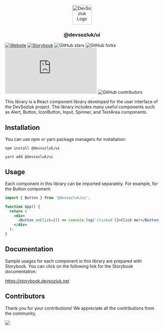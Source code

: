 <div align="center">
  <a href="https://dev.devsozluk.net">
    <img
      src="https://avatars.githubusercontent.com/u/119908676?s=200&v=4"
      alt="DevSozluk Logo"
      height="64"
    />
  </a>
  </div>
  
<h3 align="center">
  @devsozluk/ui
</h3>

[![Website](https://img.shields.io/website?url=https://www.devsozluk.net)](https://www.dev.devsozluk.net/)
[![Storybook](https://img.shields.io/website?url=https://www.devsozluk.net)](https://storybook.devsozluk.net/)
![GitHub stars](https://img.shields.io/github/stars/devsozluk/website?logo=github)
![GitHub forks](https://img.shields.io/github/forks/devsozluk/website?logo=github)
[![GitHub commits](https://badgen.net/github/commits/Naereen/Strapdown.js)](https://github/devsozluk/website/commit)
![GitHub contributors](https://img.shields.io/github/contributors/devsozluk/website?logo=github)


This library is a React component library developed for the user interface of the DevSozluk project. The library includes many useful components such as Alert, Button, IconButton, Input, Spinner, and TextArea components.

## Installation

You can use npm or yarn package managers for installation:

```
npm install @devsozluk/ui
```
```
yarn add @devsozluk/ui
```


## Usage

Each component in this library can be imported separately. For example, for the Button component:

```jsx
import { Button } from '@devsozluk/ui';

function App() {
  return (
    <div>
      <Button onClick={() => console.log('clicked')}>Click me!</Button>
    </div>
  );
}
```

## Documentation

Sample usages for each component in this library are prepared with Storybook. You can click on the following link for the Storybook documentation:

https://storybook.devsozluk.net

## Contributors

Thank you for your contributions! We appreciate all the contributions from the community.

<a href="https://github.com/devsozluk/website/graphs/contributors">
  <img src="https://contrib.rocks/image?repo=devsozluk/website" />
</a>